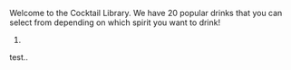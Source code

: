 Welcome to the Cocktail Library. We have 20 popular drinks that you can select from depending on which spirit you want to drink!

1. 
test..